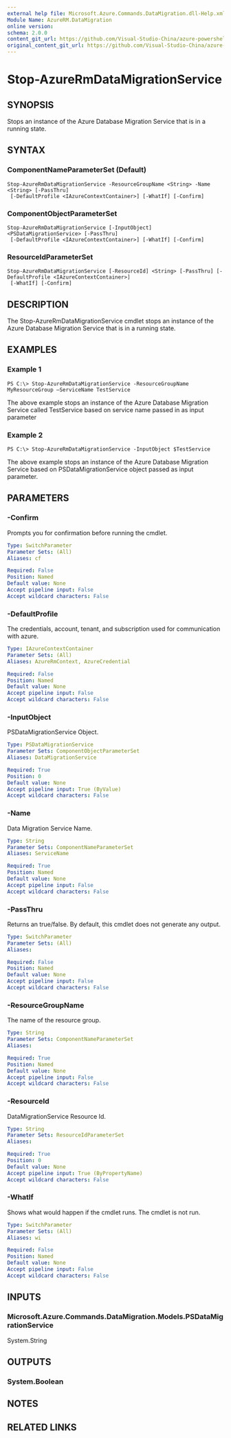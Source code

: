 ```yaml
---
external help file: Microsoft.Azure.Commands.DataMigration.dll-Help.xml
Module Name: AzureRM.DataMigration
online version:
schema: 2.0.0
content_git_url: https://github.com/Visual-Studio-China/azure-powershell/blob/preview/src/ResourceManager/DataMigration/Commands.DataMigration/help/Stop-AzureRmDataMigrationService.md
original_content_git_url: https://github.com/Visual-Studio-China/azure-powershell/blob/preview/src/ResourceManager/DataMigration/Commands.DataMigration/help/Stop-AzureRmDataMigrationService.md
---
```


# Stop-AzureRmDataMigrationService

## SYNOPSIS
Stops an instance of the Azure Database Migration Service that is in a running state.

## SYNTAX

### ComponentNameParameterSet (Default)
```
Stop-AzureRmDataMigrationService -ResourceGroupName <String> -Name <String> [-PassThru]
 [-DefaultProfile <IAzureContextContainer>] [-WhatIf] [-Confirm]
```

### ComponentObjectParameterSet
```
Stop-AzureRmDataMigrationService [-InputObject] <PSDataMigrationService> [-PassThru]
 [-DefaultProfile <IAzureContextContainer>] [-WhatIf] [-Confirm]
```

### ResourceIdParameterSet
```
Stop-AzureRmDataMigrationService [-ResourceId] <String> [-PassThru] [-DefaultProfile <IAzureContextContainer>]
 [-WhatIf] [-Confirm]
```

## DESCRIPTION
The Stop-AzureRmDataMigrationService cmdlet stops an instance of the Azure Database Migration Service that is in a running state.

## EXAMPLES

### Example 1
```
PS C:\> Stop-AzureRmDataMigrationService -ResourceGroupName MyResourceGroup –ServiceName TestService

```
The above example stops an instance of the Azure Database Migration Service called TestService based on service name passed in as input parameter

### Example 2
```
PS C:\> Stop-AzureRmDataMigrationService -InputObject $TestService

```
The above example stops an instance of the Azure Database Migration Service based on PSDataMigrationService object passed as input parameter.



## PARAMETERS

### -Confirm
Prompts you for confirmation before running the cmdlet.

```yaml
Type: SwitchParameter
Parameter Sets: (All)
Aliases: cf

Required: False
Position: Named
Default value: None
Accept pipeline input: False
Accept wildcard characters: False
```

### -DefaultProfile
The credentials, account, tenant, and subscription used for communication with azure.

```yaml
Type: IAzureContextContainer
Parameter Sets: (All)
Aliases: AzureRmContext, AzureCredential

Required: False
Position: Named
Default value: None
Accept pipeline input: False
Accept wildcard characters: False
```

### -InputObject
PSDataMigrationService Object.

```yaml
Type: PSDataMigrationService
Parameter Sets: ComponentObjectParameterSet
Aliases: DataMigrationService

Required: True
Position: 0
Default value: None
Accept pipeline input: True (ByValue)
Accept wildcard characters: False
```

### -Name
Data Migration Service Name.

```yaml
Type: String
Parameter Sets: ComponentNameParameterSet
Aliases: ServiceName

Required: True
Position: Named
Default value: None
Accept pipeline input: False
Accept wildcard characters: False
```

### -PassThru
Returns an true/false.
By default, this cmdlet does not generate any output.

```yaml
Type: SwitchParameter
Parameter Sets: (All)
Aliases: 

Required: False
Position: Named
Default value: None
Accept pipeline input: False
Accept wildcard characters: False
```

### -ResourceGroupName
The name of the resource group.

```yaml
Type: String
Parameter Sets: ComponentNameParameterSet
Aliases: 

Required: True
Position: Named
Default value: None
Accept pipeline input: False
Accept wildcard characters: False
```

### -ResourceId
DataMigrationService Resource Id.

```yaml
Type: String
Parameter Sets: ResourceIdParameterSet
Aliases: 

Required: True
Position: 0
Default value: None
Accept pipeline input: True (ByPropertyName)
Accept wildcard characters: False
```

### -WhatIf
Shows what would happen if the cmdlet runs.
The cmdlet is not run.

```yaml
Type: SwitchParameter
Parameter Sets: (All)
Aliases: wi

Required: False
Position: Named
Default value: None
Accept pipeline input: False
Accept wildcard characters: False
```

## INPUTS

### Microsoft.Azure.Commands.DataMigration.Models.PSDataMigrationService
System.String


## OUTPUTS

### System.Boolean


## NOTES

## RELATED LINKS

